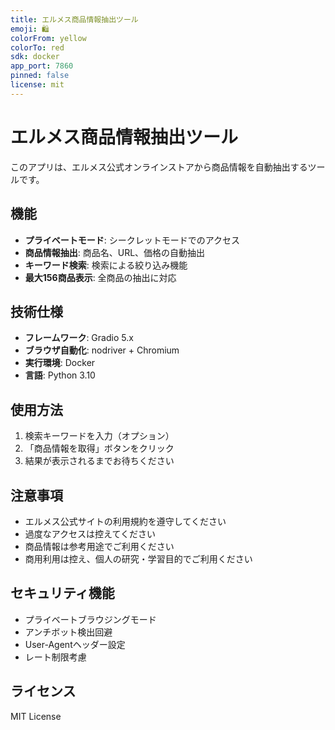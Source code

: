 ```yaml
---
title: エルメス商品情報抽出ツール
emoji: 🛍️
colorFrom: yellow
colorTo: red
sdk: docker
app_port: 7860
pinned: false
license: mit
---
```


# エルメス商品情報抽出ツール

このアプリは、エルメス公式オンラインストアから商品情報を自動抽出するツールです。

## 機能

- **プライベートモード**: シークレットモードでのアクセス
- **商品情報抽出**: 商品名、URL、価格の自動抽出
- **キーワード検索**: 検索による絞り込み機能
- **最大156商品表示**: 全商品の抽出に対応

## 技術仕様

- **フレームワーク**: Gradio 5.x
- **ブラウザ自動化**: nodriver + Chromium
- **実行環境**: Docker
- **言語**: Python 3.10

## 使用方法

1. 検索キーワードを入力（オプション）
2. 「商品情報を取得」ボタンをクリック
3. 結果が表示されるまでお待ちください

## 注意事項

- エルメス公式サイトの利用規約を遵守してください
- 過度なアクセスは控えてください
- 商品情報は参考用途でご利用ください
- 商用利用は控え、個人の研究・学習目的でご利用ください

## セキュリティ機能

- プライベートブラウジングモード
- アンチボット検出回避
- User-Agentヘッダー設定
- レート制限考慮

## ライセンス

MIT License
